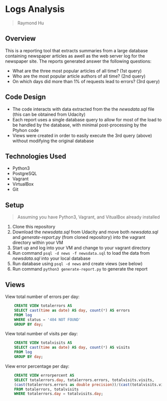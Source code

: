 # Logs Analysis

> Raymond Hu

## Overview

This is a reporting tool that extracts summaries from a large database containing newspaper articles as awell as the web server log for the newspaper site. The reports generated answer the following questions:

* What are the three most popular articles of all time? (1st query)
* Who are the most popular article authors of all time? (2nd query)
* On which days did more than 1% of requests lead to errors? (3rd query)

## Code Design

* The code interacts with data extracted from the the *newsdata.sql* file (this can be obtained from Udacity)
* Each report uses a single database query to allow for most of the load to be handled by the database, with minimal post-processing by the Ptyhon code
* Views were created in order to easily execute the 3rd query (above) without modifying the original database

## Technologies Used

* Python3
* PostgreSQL
* Vagrant
* VirtualBox
* Git

## Setup

> Assuming you have Python3, Vagrant, and VitualBox already installed

1. Clone this repository
2. Download the *newsdata.sql* from Udacity and move both *newsdata.sql* and *generate-report.py* (from cloned repository) into the vagrant directory within your VM
3. Start up and log into your VM and change to your vagrant directory
4. Run command ```psql -d news -f newsdata.sql``` to load the data from *newsdata.sql* into your local database
5. Run database using ```psql -d news``` and create views (see below)
6. Run command ```python3 generate-report.py``` to generate the report

## Views

View total number of errors per day:
````sql
    CREATE VIEW totalerrors AS
    SELECT cast(time as date) AS day, count(*) AS errors
    FROM log
    WHERE status = '404 NOT FOUND'
    GROUP BY day;
````
View total number of visits per day:
````sql
    CREATE VIEW totalvisits AS
    SELECT cast(time as date) AS day, count(*) AS visits
    FROM log
    GROUP BY day;
````
View error percentage per day:
````sql
    CREATE VIEW errorpercent AS
    SELECT totalerrors.day, totalerrors.errors, totalvisits.visits,
    (cast(totalerrors.errors as double precision))/(cast(totalvisits.visits as double precision)) * 100 AS errorPercent
    FROM totalerrors, totalvisits
    WHERE totalerrors.day = totalvisits.day;
````